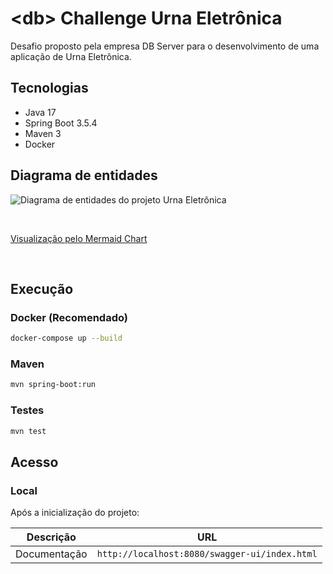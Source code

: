# &lt;db&gt; Challenge Urna Eletrônica

Desafio proposto pela empresa DB Server para o desenvolvimento de uma aplicação de Urna Eletrônica.

## Tecnologias

- Java 17
- Spring Boot 3.5.4
- Maven 3
- Docker

## Diagrama de entidades

![Diagrama de entidades do projeto Urna Eletrônica](https://iili.io/FZd4jb2.webp)

<br>

[Visualização pelo Mermaid Chart](https://www.mermaidchart.com/app/projects/0439d6f5-5a41-48d7-9b18-fec00a458679/diagrams/1fb9e0a7-fd8d-4f39-a5d9-30a7162cb913/version/v0.1/edit)

<br>

## Execução

### Docker (Recomendado)

```bash
docker-compose up --build
```

### Maven

```bash
mvn spring-boot:run
```

### Testes

```bash
mvn test
```

## Acesso

### Local

Após a inicialização do projeto:

| Descrição | URL |
|-- | -- | 
| Documentação | `http://localhost:8080/swagger-ui/index.html` |

